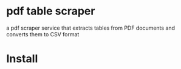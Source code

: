 # pdf table scraper

a pdf scraper service that extracts tables from PDF documents and converts them to CSV format

# Install
